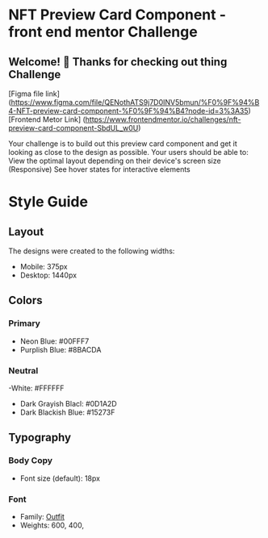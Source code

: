 # NFT Preview Card Component - front end mentor Challenge

## Welcome! 👋 Thanks for checking out thing Challenge

[Figma file link] (https://www.figma.com/file/QENothATS9j7D0INV5bmun/%F0%9F%94%B4-NFT-preview-card-component-%F0%9F%94%B4?node-id=3%3A35)
[Frontend Metor Link] (https://www.frontendmentor.io/challenges/nft-preview-card-component-SbdUL_w0U)

Your challenge is to build out this preview card component and get it looking as close to the design as possible. Your users should be able to:
View the optimal layout depending on their device's screen size (Responsive)
See hover states for interactive elements

# Style Guide

## Layout

The designs were created to the following widths:

- Mobile: 375px
- Desktop: 1440px

## Colors

### Primary

- Neon Blue: #00FFF7
- Purplish Blue: #8BACDA

### Neutral

-White: #FFFFFF
- Dark Grayish Blacl: #0D1A2D
- Dark Blackish Blue: #15273F

## Typography

### Body Copy

- Font size (default): 18px

### Font

- Family: [Outfit](https://fonts.google.com/specimen/Outfit?query=Outfit)
- Weights: 600, 400, 

